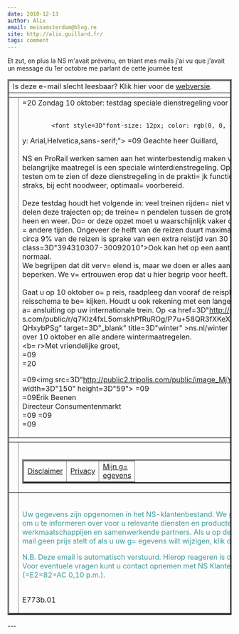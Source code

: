 ```yaml
---
date: 2010-12-13
author: Alix
email: meinamsterdam@blog.re
site: http://alix.guillard.fr/
tags: comment
---
```


<p>
Et zut, en plus la NS m'avait prévenu, en triant mes mails j'ai vu que j'avait un message du 1er octobre me parlant de cette journée test</p>


<table align=3D"center" border=3D"0" cellpadding=3D"0" cellspacing=3D"0" wi=
dth=3D"650">
<tbody>
<tr>
<!---->
  <td colspan=3D"3" style=3D"font-size: 12px; color: rgb(153, 153, 153); fo=
nt-family: arial,helvetica,sans-serif; padding-bottom: 5px;" align=3D"cente=
r">Is deze e-mail slecht leesbaar? Klik hier voor de <a href=3D"http://publ=
ic2.tripolis.com/public/r/WZMBk1pTigwuyFOckn8hLg/P7u+58QR3fXKeXgA8OaQ1w/jAN=
PO7RfX83oUvQHxybPSg">webversie</a>.</td>
<!---->
</tr>
<tr>
<td colspan=3D"3"><img src=3D"http://images.direct-email.nl/ns/ns_nb/header=
.jpg" alt=3D"" width=3D"650" height=3D"105"></td>
</tr>
<tr>
<td width=3D"25">&nbsp;</td>
<td align=3D"left" valign=3D"top" width=3D"600" style=3D"font-size: 12px; c=
olor: rgb(0, 0, 0); font-family: Arial,Helvetica,sans-serif;">
             =20
  <font style=3D"font-size:14px; color:#18164e; font-weight:bold ">
  Zondag 10 oktober: testdag speciale dienstregeling voor extreem weer
  </font><br>
    <br>

            <font style=3D"font-size: 12px; color: rgb(0, 0, 0); font-famil=
y: Arial,Helvetica,sans-serif;">
=09  Geachte heer Guillard,<br>
</font>
            <br>
NS en ProRail werken samen aan het winterbestendig maken van het spoor. E&e=
acute;n belangrijke maatregel is een speciale winterdienstregeling. Op zond=
ag 10 oktober gaan we testen om te zien of deze dienstregeling in de prakti=
jk functioneert. Door deze test zijn we straks, bij echt noodweer, optimaal=
 voorbereid.<br><br>Deze testdag houdt het volgende in: veel treinen rijden=
 niet via de gebruikelijke trajecten. We delen deze trajecten op; de treine=
n pendelen tussen de grote stations over kortere trajecten heen en weer. Do=
or deze opzet moet u waarschijnlijk vaker overstappen en rijden treinen op =
andere tijden. Ongeveer de helft van de reizen duurt maximaal 5 minuten lan=
ger. Voor circa 9% van de reizen is sprake van een extra reistijd van 30 mi=
nuten of langer. <span class=3D"394310307-30092010">Ook kan het op een aant=
al trajecten drukker zijn dan normaal. <br></span>We begrijpen dat dit verv=
elend is, maar we doen er alles aan om de overlast voor u te beperken. We v=
ertrouwen erop dat u hier begrip voor heeft. <br><br>Gaat u op 10 oktober o=
p reis, raadpleeg dan vooraf de reisplanner op ns.nl om uw reisschema te be=
kijken. Houdt u ook rekening met een langere reistijd naar Schiphol en de a=
ansluiting op uw internationale trein. Op <a href=3D"http://public2.tripoli=
s.com/public/r/q7KIz4fxL5omskhPfRuROg/P7u+58QR3fXKeXgA8OaQ1w/jANPO7RfX83oUv=
QHxybPSg" target=3D"_blank" title=3D"winter" >ns.nl/winter</a> vindt u uitg=
ebreide informatie over 10 oktober en alle andere wintermaatregelen. <br><b=
r>Met vriendelijke groet,<br>
=09<br>
   =20

=09<img src=3D"http://public2.tripolis.com/public/image_MjY4NjkyNjiVyHGTBAY=
88Q.jpg" width=3D"150" height=3D"59">
=09<br>
=09Erik Beenen<br>Directeur Consumentenmarkt<br>
=09
=09<br>
=09<br>

</td>
<td align=3D"left" valign=3D"top" width=3D"25">&nbsp;</td>
</tr>
<tr>
<td colspan=3D"3"><img src=3D"http://images.direct-email.nl/ns/ns_nb/footer=
.gif" width=3D"650" height=3D"20"></td>
</tr>
<tr>
  <td>&nbsp;</td>
  <td><br>
    <table border=3D"0" cellpadding=3D"0" cellspacing=3D"0" width=3D"597">
    <tbody>
      <tr>
        <td valign=3D"middle" width=3D"185"><a href=3D"http://public2.tripo=
lis.com/public/r/jqX8UIsSEgdrk38fyNPwQA/P7u+58QR3fXKeXgA8OaQ1w/jANPO7RfX83o=
UvQHxybPSg" target=3D"_blank"><font style=3D"font-size: 12px; color: rgb(15=
3, 153, 153); font-family: Arial,Helvetica,sans-serif;">Disclaimer</font></=
a></td>
        <td width=3D"173"><a href=3D"http://public2.tripolis.com/public/r/u=
P_6mmjnbjUWPZU0YfLgMA/P7u+58QR3fXKeXgA8OaQ1w/jANPO7RfX83oUvQHxybPSg" target=
=3D"_blank"><font style=3D"font-size: 12px; color: rgb(153, 153, 153); font=
-family: Arial,Helvetica,sans-serif;">Privacy</font></a></td>
        <td width=3D"239">
            <a href=3D"https://klanten.ns.nl/psp/ps/CUSTOMER/CRM/c/NS_REGIS=
TRATIE.NS_MIJNNS_AANMELD.GBL?languageCd=3DDUT&page_id=3Dnwsbrfwijz&key=3D10=
39035465216656547649736" target=3D"_blank"><font style=3D"font-size: 12px; =
color: rgb(153, 153, 153); font-family: Arial,Helvetica,sans-serif;">Mijn g=
egevens</font></a>
</td>
      </tr>
    </tbody>
  </table></td>
  <td>&nbsp;</td>
</tr>
<tr>
<td>&nbsp;</td>
<td><br>
  <font style=3D"font-size: 10px; font-family: Arial,Helvetica,sans-serif;"=
 color=3D"#999999"><font style=3D"font-size: 10px; font-family: Arial,Helve=
tica,sans-serif;" color=3D"#999999">
<p>Uw gegevens zijn opgenomen in het NS-klantenbestand. We gebruiken deze g=
egevens o.a. om u te informeren over voor u relevante diensten en producten=
 van NS Groep N.V. en haar werkmaatschappijen en samenwerkende partners.<br=
/>
Als u op deze informatie via internet/e-mail geen prijs stelt of als u uw g=
egevens wilt wijzigen, klik dan op 'Mijn Gegevens'.</p>

<p>N.B. Deze email is automatisch verstuurd. Hierop reageren is daarom niet=
 mogelijk.<br/>
Voor eventuele vragen kunt u contact opnemen met NS Klantenservice: 0900-20=
21163 (=E2=82=AC 0,10 p.m.).</p>

</font><br>
  E773b.01 </font></td>
<td>&nbsp;</td>
</tr></tbody></table>
---